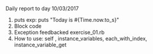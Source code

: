 Daily report to day 10/03/2017
1. puts
	exp: puts "Today is #{Time.now.to_s}"
2. Block code
3. Exception 
	feedbacked exercise_01.rb
4. How to use: self , instance_variables, each_with_index, instance_variable_get

